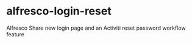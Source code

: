 # alfresco-login-reset
Alfresco Share new login page and an Activiti reset password workflow feature 
